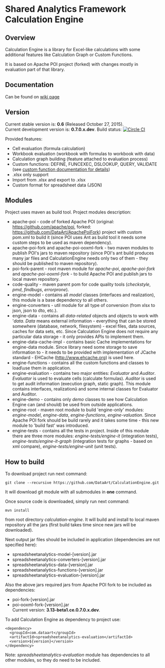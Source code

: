 # Shared Analytics Framework Calculation Engine 

## Overview
Calculation Engine is a library for Excel-like calculations with some additional features like Calculation Graph or Custom Functions.

It is based on Apache POI project (forked) with changes mostly in evaluation part of that library.

## Documentation
Can be found on [wiki page](https://github.com/DataArt/CalculationEngine/wiki)

## Version
Current stable version is: **0.6** (Released October 27, 2015).  
Current development version is: **0.7.0.x.dev**.  Build status: [![Circle CI](https://circleci.com/gh/DataArt/CalculationEngine.svg?style=svg)](https://circleci.com/gh/DataArt/CalculationEngine)  

Provided features:
* Cell evaluation (formula calculation)
* Workbook evaluation (workbook with formulas to workbook with data)
* Calculation graph building (feature attached to evaluation process)
* Custom functions: DEFINE, FUNCEXEC, DSLOOKUP, QUERY, VALIDATE (see [custom function documentation for details](https://github.com/DataArt/CalculationEngine/wiki/Custom-Functions-List-and-Description))
* .xlsx only support
* Import from .xlsx and export to .xlsx
* Custom format for spreadsheet data (JSON)

## Modules
Project uses maven as build tool. Project modules description:
* apache-poi - code of forked Apache POI (original: https://github.com/apache/poi, forked: https://github.com/DataArt/ApachePoiFork) project with custom pom.xml to build it (since POI uses Ant as build tool it needs some custom steps to be used as maven dependency).
* apache-poi-fork and apache-poi-ooxml-fork - two maven modules to publish POI's jars to maven repository (since POI's ant build produces many jar files and CalculationEngine needs only two of them - they should be published to maven repository).
* poi-fork-parent - root maven module for _apache-poi_, _apache-poi-fork_ and _apache-poi-ooxml-fork_ - to build Apache POI and publish jars to local maven repository.
* code-quality - maven parent pom for code quality tools (_checkstyle_, _pmd_, _findbugs_, _errorprone_).
* engine-model - contains all _model_ classes (interfaces and realization), this module is a base dependency to all others.
* engine-converters - util module for all type of conversion (from xlsx to json, json to dto, etc.).
* engine-data - contains all _data-related_ objects and objects to work with '_data_. _Data_ means external information - everything that can be stored somewhere (database, network, filesystem) - excel files, data sources, caches for data sets, etc. Since Calculation Engine does not require any particular data storage - it only provides APIs to implement them.
* engine-data-cache-impl - contains basic Cache implementations for engine-data module. Since library need some storage to save information to - it needs to be provided with implementation of JCache standard - EHCache (http://www.ehcache.org) is used here.
* engine-functions - contains all the custom functions and classes to load\use them in application.
* engine-evaluation - contains two major entities: _Evaluator_ and _Auditor_. _Evaluator_ is used to evaluate cells (calculate formulas). _Auditor_ is used to get audit information (execution graph, static graph). This module contains interfaces, realizationû and some internal classes for Evaluator and Auditor.
* engine-demo - contains only _demo_ classes to see how Calculation Engine can (and should) be used from outside applications.
* engine-root - maven root module to build 'engine-only' modules: _engine-model_, _engine-data_, _engine-functions_, _engine-valuation_. Since Apache POI fork should be build rarely and it takes some time - this new module to 'build fast' was introduced. 
* engine-tests - contains all the tests in project. Inside of this module there are three more modules: _engine-tests/engine-it_ (integration tests), _engine-tests/engine-it-graph_ (integration tests for graphs - based on xml compare), _engine-tests/engine-unit_ (unit tests).

## How to build
To download project run next command:
```
git clone --recursive https://github.com/DataArt/CalculationEngine.git
```
It will download git module with all submodules in **one** command.

Once source code is downloaded, simply run next command:
```
mvn install
```
from root directory _calculation-engine_. It will build and install to local maven repository all the jars (first build takes time since new jars will be downloaded).


Next output jar files should be included in application (dependencies are not specified here):
* spreadsheetanalytics-model-[version].jar
* spreadsheetanalytics-converters-[version].jar
* spreadsheetanalytics-data-[version].jar
* spreadsheetanalytics-functions-[version].jar
* spreadsheetanalytics-evaluation-[version].jar
 
Also the above jars required jars from Apache POI fork to be included as dependencies:
* poi-fork-[version].jar
* poi-ooxml-fork-[version].jar    
Current version: **3.13-beta1.ce.0.7.0.x.dev**.  

To add Calculation Engine as dependency to project use:
```
<dependency>
  <groupId>com.dataart</groupId>
  <artifactId>spreadsheetanalytics-evaluation</artifactId>
  <version>${version}</version>
</dependency>
```
Note: _spreadsheetanalytics-evaluation_ module has dependencies to all other modules, so they do need to be included.

